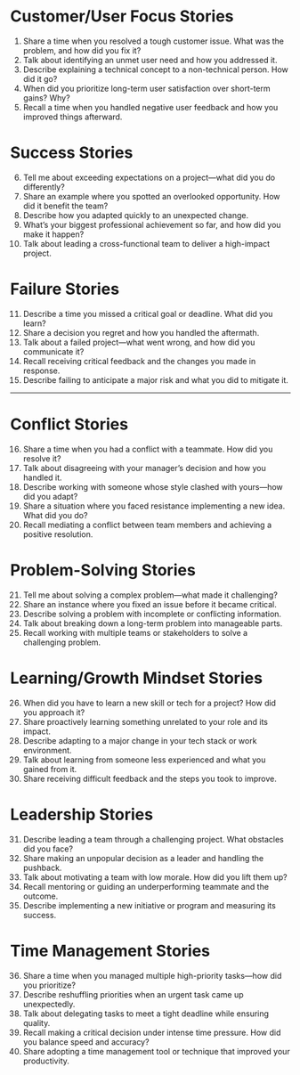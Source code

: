 # Customer/User Focus Stories  

1. Share a time when you resolved a tough customer issue. What was the problem, and how did you fix it?  
2. Talk about identifying an unmet user need and how you addressed it.  
3. Describe explaining a technical concept to a non-technical person. How did it go?  
4. When did you prioritize long-term user satisfaction over short-term gains? Why?  
5. Recall a time when you handled negative user feedback and how you improved things afterward.  

# Success Stories  
6. Tell me about exceeding expectations on a project—what did you do differently?  
7. Share an example where you spotted an overlooked opportunity. How did it benefit the team?  
8. Describe how you adapted quickly to an unexpected change.  
9. What’s your biggest professional achievement so far, and how did you make it happen?  
10. Talk about leading a cross-functional team to deliver a high-impact project.  

# Failure Stories  
11. Describe a time you missed a critical goal or deadline. What did you learn?   
12. Share a decision you regret and how you handled the aftermath.  
13. Talk about a failed project—what went wrong, and how did you communicate it?  
14. Recall receiving critical feedback and the changes you made in response.  
15. Describe failing to anticipate a major risk and what you did to mitigate it.  
---
# Conflict Stories  
16. Share a time when you had a conflict with a teammate. How did you resolve it?  
17. Talk about disagreeing with your manager’s decision and how you handled it.  
18. Describe working with someone whose style clashed with yours—how did you adapt?  
19. Share a situation where you faced resistance implementing a new idea. What did you do?  
20. Recall mediating a conflict between team members and achieving a positive resolution.  

# Problem-Solving Stories  
21. Tell me about solving a complex problem—what made it challenging?  
22. Share an instance where you fixed an issue before it became critical.  
23. Describe solving a problem with incomplete or conflicting information.  
24. Talk about breaking down a long-term problem into manageable parts.  
25. Recall working with multiple teams or stakeholders to solve a challenging problem.  

# Learning/Growth Mindset Stories  
26. When did you have to learn a new skill or tech for a project? How did you approach it?  
27. Share proactively learning something unrelated to your role and its impact.  
28. Describe adapting to a major change in your tech stack or work environment.  
29. Talk about learning from someone less experienced and what you gained from it.  
30. Share receiving difficult feedback and the steps you took to improve.  

# Leadership Stories  
31. Describe leading a team through a challenging project. What obstacles did you face?  
32. Share making an unpopular decision as a leader and handling the pushback.  
33. Talk about motivating a team with low morale. How did you lift them up?  
34. Recall mentoring or guiding an underperforming teammate and the outcome.  
35. Describe implementing a new initiative or program and measuring its success.  

# Time Management Stories  
36. Share a time when you managed multiple high-priority tasks—how did you prioritize?  
37. Describe reshuffling priorities when an urgent task came up unexpectedly.  
38. Talk about delegating tasks to meet a tight deadline while ensuring quality.  
39. Recall making a critical decision under intense time pressure. How did you balance speed and accuracy?  
40. Share adopting a time management tool or technique that improved your productivity.  
